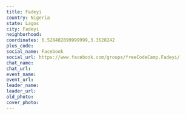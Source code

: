 ```yaml
---
title: Fadeyi
country: Nigeria
state: Lagos
city: Fadeyi
neighborhood: 
coordinates: 6.528482899999999,3.3628242
plus_code:
social_name: Facebook
social_url: https://www.facebook.com/groups/freeCodeCamp.Fadeyi/
chat_name:
chat_url:
event_name:
event_url:
leader_name:
leader_url:
old_photo: 
cover_photo:
---
```

